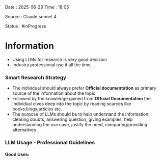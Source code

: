 Date : 2025-06-29  Time : 18:05

Source : Claude sonnet 4

Status : #inProgress 
# Information
- Using LLMs for research is very good decision 
- Industry professional use it all the time
### Smart Research Strategy
- The individual should always prefer **Official documentation** as primary source of the information about the topic
- Followed by the knowledge gained from **Official Documentation** the individual dives deep into the topic by reading sources like books,blogs,articles etc.
- The purpose of LLMs should be to help understand the information, clearing doubts, answering question, giving examples, help understanding the use case, justify the need, comparing/providing alternatives
### LLM Usage - Professional Guidelines
#### Good Uses:

